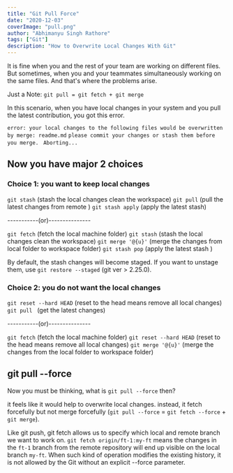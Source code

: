 ```yaml
---
title: "Git Pull Force"
date: "2020-12-03"
coverImage: "pull.png"
author: "Abhimanyu Singh Rathore"
tags: ["Git"]
description: "How to Overwrite Local Changes With Git"
---
```


It is fine when you and the rest of your team are working on different files. But sometimes, when you and your teammates simultaneously working on the same files. And that's where the problems arise.

Just a Note: `git pull = git fetch + git merge`

In this scenario, when you have local changes in your system and you pull the latest contribution, you got this error.

`error: your local changes to the following files would be overwritten by merge: readme.md`
`please commit your changes or stash them before you merge. `
`Aborting...`


## Now you have major 2 choices

### Choice 1: you want to keep local changes

`git stash`  (stash the local changes clean the workspace)
`git pull` (pull the latest changes from remote )
`git stash apply` (apply the latest stash)

-----------(or)---------------

`git fetch` (fetch the local machine folder)
`git stash` (stash the local changes clean the workspace)
`git merge '@{u}'` (merge the changes from local folder to workspace folder)
`git stash pop` (apply the latest stash )

By default, the stash changes will become staged. If you want to unstage them, use `git restore --staged` (git ver > 2.25.0).

### Choice 2: you do not want the local changes

`git reset --hard HEAD` (reset to the head means remove all local changes)
`git pull ` (get the latest changes)

-----------(or)---------------

`git fetch` (fetch the local machine folder)
`git reset --hard HEAD` (reset to the head means remove all local changes)
`git merge '@{u}'`  (merge the changes from the local folder to workspace folder)


## git pull --force 

Now you must be thinking, what is `git pull --force` then?

it feels like it would help to overwrite local changes. instead, it fetch forcefully but not merge forcefully (`git pull --force` = `git fetch --force` + `git merge`).

Like git push, git fetch allows us to specify which local and remote branch we want to work on. `git fetch origin/ft-1:my-ft` means the changes in the `ft-1` branch from the remote repository will end up visible on the local branch `my-ft`. When such kind of operation modifies the existing history, it is not allowed by the Git without an explicit --force parameter.
